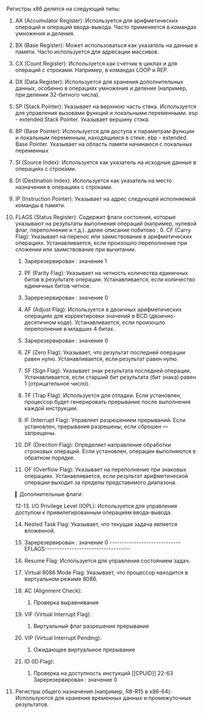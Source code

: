Регистры х86 делятся на следующий типы:
1. AX (Accumulator Register): Используется для арифметических операций и операций ввода-вывода. Часто применяется в командах умножения и деления.
	 

3. BX (Base Register): Может использоваться как указатель на данные в памяти. Часто используется для адресации массивов.

4. CX (Count Register): Используется как счетчик в циклах и для операций с строками. Например, в командах LOOP и REP.

5. DX (Data Register): Используется для хранения дополнительных данных, особенно в операциях умножения и деления (например, при делении 32-битного числа).

6. SP (Stack Pointer): Указывает на верхнюю часть стека. Используется для управления вызовами функций и локальными переменными.
	esp - extended Stack Pointer. Указывает вершину стэка.	

7. BP (Base Pointer): Используется для доступа к параметрам функции и локальным переменным, находящимся в стеке.
	ebp - extended Base Pointer. Указывает на область памяти начинаюся с локальных переменных

9. SI (Source Index): Используется как указатель на исходные данные в операциях с строками.

10. DI (Destination Index): Используется как указатель на место назначения в операциях с строками.

11. IP (Instruction Pointer): Указывает на адрес следующей исполняемой команды в памяти.

12. FLAGS (Status Register): Содержит флаги состояния, которые указывают на результаты выполнения операций (например, нулевой флаг, переполнение и т.д.). далее описание побитово :
	0.  CF (Carry Flag): 
		Указывает на перенос или заимствование в арифметических операциях. Устанавливается, если произошло переполнение при сложении или заимствование при вычитании.
	1. Заререзервирован : значение 1 
	2. PF (Parity Flag):
		 Указывает на четность количества единичных битов в результате операции. Устанавливается, если количество единичных битов четное.
	3. Заререзервирован : значение 0
	4. AF (Adjust Flag):
		Используется в двоичных арифметических операциях для корректировки значений в BCD (двоично-десятичном коде). Устанавливается, если произошло переполнение в младших 4 битах.
	5. Заререзервирован : значение 0
	6. ZF (Zero Flag):
		Указывает, что результат последней операции равен нулю. Устанавливается, если результат равен нулю.

	7. SF (Sign Flag):
		Указывает знак результата последней операции. Устанавливается, если старший бит результата (бит знака) равен 1 (отрицательное число).

	8. TF (Trap Flag):
		Используется для отладки. Если установлен, процессор будет генерировать прерывание после выполнения каждой инструкции.

	9. IF (Interrupt Flag):
		Управляет разрешением прерываний. Если установлен, прерывания разрешены; если сброшен — запрещены.

	10. DF (Direction Flag):
		Определяет направление обработки строковых операций. Если установлен, операции выполняются в обратном порядке.

	11. OF (Overflow Flag):
		Указывает на переполнение при знаковых операциях. Устанавливается, если результат арифметической операции выходит за пределы представимого диапазона.

	▎Дополнительные флаги:

	12-13. I/O Privilege Level (IOPL):
		 Используется для управления доступом к привилегированным операциям ввода-вывода.

	14. Nested Task Flag:
		 Указывает, что текущая задача является вложенной.
	15. Заререзервирован : значение 0
	-----------------------------EFLAGS-----------------------------------
	 16. Resume Flag:
		 Используется для управления состоянием задач.

	17. Virtual 8086 Mode Flag:
		 Указывает, что процессор находится в виртуальном режиме 8086.		 
	18. AC (Alignment Check):
		1. Проверка выравнивания
	19. VIF (Virtual Interrupt Flag):
		1. Виртуальный флаг разрешения прерывания
	20. VIP (Virtual Interrupt Pending):
		1. Ожидающее виртуальное прерывание
	21. ID (ID Flag):
		1. Проверка на доступность инстукций [[CPUID]]
	22-63 Заререзервирован : значение 0

14. Регистры общего назначения (например, R8-R15 в x86-64): Используются для хранения временных данных и промежуточных результатов.

